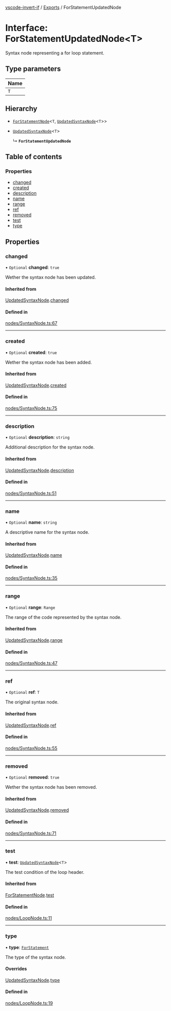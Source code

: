 [vscode-invert-if](../README.md) / [Exports](../modules.md) / ForStatementUpdatedNode

# Interface: ForStatementUpdatedNode<T\>

Syntax node representing a for loop statement.

## Type parameters

| Name |
| :------ |
| `T` |

## Hierarchy

- [`ForStatementNode`](ForStatementNode.md)<`T`, [`UpdatedSyntaxNode`](UpdatedSyntaxNode.md)<`T`\>\>

- [`UpdatedSyntaxNode`](UpdatedSyntaxNode.md)<`T`\>

  ↳ **`ForStatementUpdatedNode`**

## Table of contents

### Properties

- [changed](ForStatementUpdatedNode.md#changed)
- [created](ForStatementUpdatedNode.md#created)
- [description](ForStatementUpdatedNode.md#description)
- [name](ForStatementUpdatedNode.md#name)
- [range](ForStatementUpdatedNode.md#range)
- [ref](ForStatementUpdatedNode.md#ref)
- [removed](ForStatementUpdatedNode.md#removed)
- [test](ForStatementUpdatedNode.md#test)
- [type](ForStatementUpdatedNode.md#type)

## Properties

### changed

• `Optional` **changed**: ``true``

Wether the syntax node has been updated.

#### Inherited from

[UpdatedSyntaxNode](UpdatedSyntaxNode.md).[changed](UpdatedSyntaxNode.md#changed)

#### Defined in

[nodes/SyntaxNode.ts:67](https://github.com/1nVitr0/plugin-vscode-invert-if/blob/d1df971/packages/api/src/nodes/SyntaxNode.ts#L67)

___

### created

• `Optional` **created**: ``true``

Wether the syntax node has been added.

#### Inherited from

[UpdatedSyntaxNode](UpdatedSyntaxNode.md).[created](UpdatedSyntaxNode.md#created)

#### Defined in

[nodes/SyntaxNode.ts:75](https://github.com/1nVitr0/plugin-vscode-invert-if/blob/d1df971/packages/api/src/nodes/SyntaxNode.ts#L75)

___

### description

• `Optional` **description**: `string`

Additional description for the syntax node.

#### Inherited from

[UpdatedSyntaxNode](UpdatedSyntaxNode.md).[description](UpdatedSyntaxNode.md#description)

#### Defined in

[nodes/SyntaxNode.ts:51](https://github.com/1nVitr0/plugin-vscode-invert-if/blob/d1df971/packages/api/src/nodes/SyntaxNode.ts#L51)

___

### name

• `Optional` **name**: `string`

A descriptive name for the syntax node.

#### Inherited from

[UpdatedSyntaxNode](UpdatedSyntaxNode.md).[name](UpdatedSyntaxNode.md#name)

#### Defined in

[nodes/SyntaxNode.ts:35](https://github.com/1nVitr0/plugin-vscode-invert-if/blob/d1df971/packages/api/src/nodes/SyntaxNode.ts#L35)

___

### range

• `Optional` **range**: `Range`

The range of the code represented by the syntax node.

#### Inherited from

[UpdatedSyntaxNode](UpdatedSyntaxNode.md).[range](UpdatedSyntaxNode.md#range)

#### Defined in

[nodes/SyntaxNode.ts:47](https://github.com/1nVitr0/plugin-vscode-invert-if/blob/d1df971/packages/api/src/nodes/SyntaxNode.ts#L47)

___

### ref

• `Optional` **ref**: `T`

The original syntax node.

#### Inherited from

[UpdatedSyntaxNode](UpdatedSyntaxNode.md).[ref](UpdatedSyntaxNode.md#ref)

#### Defined in

[nodes/SyntaxNode.ts:55](https://github.com/1nVitr0/plugin-vscode-invert-if/blob/d1df971/packages/api/src/nodes/SyntaxNode.ts#L55)

___

### removed

• `Optional` **removed**: ``true``

Wether the syntax node has been removed.

#### Inherited from

[UpdatedSyntaxNode](UpdatedSyntaxNode.md).[removed](UpdatedSyntaxNode.md#removed)

#### Defined in

[nodes/SyntaxNode.ts:71](https://github.com/1nVitr0/plugin-vscode-invert-if/blob/d1df971/packages/api/src/nodes/SyntaxNode.ts#L71)

___

### test

• **test**: [`UpdatedSyntaxNode`](UpdatedSyntaxNode.md)<`T`\>

The test condition of the loop header.

#### Inherited from

[ForStatementNode](ForStatementNode.md).[test](ForStatementNode.md#test)

#### Defined in

[nodes/LoopNode.ts:11](https://github.com/1nVitr0/plugin-vscode-invert-if/blob/d1df971/packages/api/src/nodes/LoopNode.ts#L11)

___

### type

• **type**: [`ForStatement`](../enums/SyntaxNodeType.md#forstatement)

The type of the syntax node.

#### Overrides

[UpdatedSyntaxNode](UpdatedSyntaxNode.md).[type](UpdatedSyntaxNode.md#type)

#### Defined in

[nodes/LoopNode.ts:19](https://github.com/1nVitr0/plugin-vscode-invert-if/blob/d1df971/packages/api/src/nodes/LoopNode.ts#L19)
